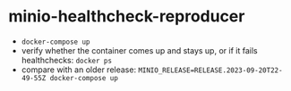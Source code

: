 # minio-healthcheck-reproducer

- `docker-compose up`
- verify whether the container comes up and stays up, or if it fails healthchecks: `docker ps`
- compare with an older release: `MINIO_RELEASE=RELEASE.2023-09-20T22-49-55Z docker-compose up`
